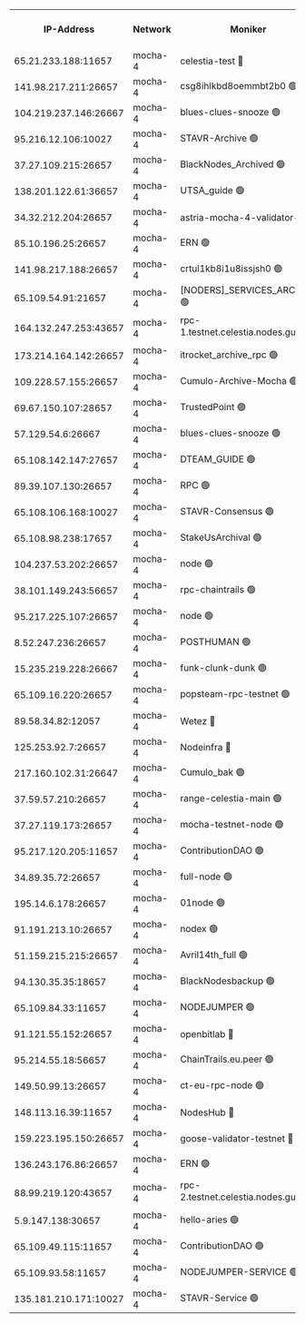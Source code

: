 


<table><tr><th>IP-Address</th><th>Network</th><th>Moniker</th><th>Latest Block Height</th><th>Earliest Block Height</th><th>Catching Up</th><th>Tx Index</th><th>Voting Power</th><th>Version</th><th>Scan Time</th></tr><tr><td>65.21.233.188:11657</td><td>mocha-4</td><td>celestia-test 🔴</td><td>3401445</td><td>0</td><td>False</td><td>on</td><td>1000010</td><td>3.0.2</td><td>2024-11-30T08:45:31.363565805UTC</td></tr><tr><td>141.98.217.211:26657</td><td>mocha-4</td><td>csg8ihlkbd8oemmbt2b0 🟢</td><td>3401416</td><td>1</td><td>False</td><td>on</td><td>0</td><td></td><td>2024-11-30T08:42:52.496292415UTC</td></tr><tr><td>104.219.237.146:26667</td><td>mocha-4</td><td>blues-clues-snooze 🟢</td><td>3401416</td><td>1</td><td>False</td><td>off</td><td>0</td><td>3.0.1-mocha</td><td>2024-11-30T08:42:53.242433470UTC</td></tr><tr><td>95.216.12.106:10027</td><td>mocha-4</td><td>STAVR-Archive 🟢</td><td>3401417</td><td>1</td><td>False</td><td>on</td><td>0</td><td>3.0.2</td><td>2024-11-30T08:42:57.851852194UTC</td></tr><tr><td>37.27.109.215:26657</td><td>mocha-4</td><td>BlackNodes_Archived 🟢</td><td>3401418</td><td>1</td><td>False</td><td>off</td><td>0</td><td>3.0.2</td><td>2024-11-30T08:43:02.364791326UTC</td></tr><tr><td>138.201.122.61:36657</td><td>mocha-4</td><td>UTSA_guide 🟢</td><td>3401419</td><td>1</td><td>False</td><td>on</td><td>0</td><td>3.0.2</td><td>2024-11-30T08:43:07.000483358UTC</td></tr><tr><td>34.32.212.204:26657</td><td>mocha-4</td><td>astria-mocha-4-validator-1 🔴</td><td>3401419</td><td>1</td><td>False</td><td>on</td><td>10509044</td><td>3.0.0-mocha</td><td>2024-11-30T08:43:07.419808883UTC</td></tr><tr><td>85.10.196.25:26657</td><td>mocha-4</td><td>ERN 🟢</td><td>3401421</td><td>1</td><td>False</td><td>on</td><td>0</td><td>3.0.2</td><td>2024-11-30T08:43:16.501053597UTC</td></tr><tr><td>141.98.217.188:26657</td><td>mocha-4</td><td>crtul1kb8i1u8issjsh0 🟢</td><td>3401424</td><td>1</td><td>False</td><td>on</td><td>0</td><td></td><td>2024-11-30T08:43:29.790451744UTC</td></tr><tr><td>65.109.54.91:21657</td><td>mocha-4</td><td>[NODERS]_SERVICES_ARCHIVE 🟢</td><td>3401428</td><td>1</td><td>False</td><td>on</td><td>0</td><td>3.0.2</td><td>2024-11-30T08:43:51.885185501UTC</td></tr><tr><td>164.132.247.253:43657</td><td>mocha-4</td><td>rpc-1.testnet.celestia.nodes.guru 🟢</td><td>3401430</td><td>1</td><td>False</td><td>on</td><td>0</td><td>3.0.2</td><td>2024-11-30T08:43:58.796793134UTC</td></tr><tr><td>173.214.164.142:26657</td><td>mocha-4</td><td>itrocket_archive_rpc 🟢</td><td>3401430</td><td>1</td><td>False</td><td>on</td><td>0</td><td>3.0.2</td><td>2024-11-30T08:44:04.463801534UTC</td></tr><tr><td>109.228.57.155:26657</td><td>mocha-4</td><td>Cumulo-Archive-Mocha 🟢</td><td>3401433</td><td>1</td><td>False</td><td>on</td><td>0</td><td>3.0.2</td><td>2024-11-30T08:44:17.704126806UTC</td></tr><tr><td>69.67.150.107:28657</td><td>mocha-4</td><td>TrustedPoint 🟢</td><td>3401433</td><td>1</td><td>False</td><td>on</td><td>0</td><td>3.0.2</td><td>2024-11-30T08:44:18.457849117UTC</td></tr><tr><td>57.129.54.6:26667</td><td>mocha-4</td><td>blues-clues-snooze 🟢</td><td>3401434</td><td>1</td><td>False</td><td>off</td><td>0</td><td>3.0.1-mocha</td><td>2024-11-30T08:44:23.584511789UTC</td></tr><tr><td>65.108.142.147:27657</td><td>mocha-4</td><td>DTEAM_GUIDE 🟢</td><td>3401442</td><td>1</td><td>False</td><td>on</td><td>0</td><td>3.0.2</td><td>2024-11-30T08:45:01.111228432UTC</td></tr><tr><td>89.39.107.130:26657</td><td>mocha-4</td><td>RPC 🟢</td><td>3401442</td><td>1</td><td>False</td><td>on</td><td>0</td><td>3.0.2</td><td>2024-11-30T08:45:01.509394124UTC</td></tr><tr><td>65.108.106.168:10027</td><td>mocha-4</td><td>STAVR-Consensus 🟢</td><td>3401446</td><td>1</td><td>False</td><td>on</td><td>0</td><td>3.0.2</td><td>2024-11-30T08:45:23.880299359UTC</td></tr><tr><td>65.108.98.238:17657</td><td>mocha-4</td><td>StakeUsArchival 🟢</td><td>3401448</td><td>1</td><td>False</td><td>off</td><td>0</td><td>3.0.2</td><td>2024-11-30T08:45:31.821760424UTC</td></tr><tr><td>104.237.53.202:26657</td><td>mocha-4</td><td>node 🟢</td><td>3401448</td><td>1</td><td>False</td><td>on</td><td>0</td><td>3.0.0-mocha</td><td>2024-11-30T08:45:33.243194858UTC</td></tr><tr><td>38.101.149.243:56657</td><td>mocha-4</td><td>rpc-chaintrails 🟢</td><td>3401449</td><td>1</td><td>False</td><td>on</td><td>0</td><td>3.0.2</td><td>2024-11-30T08:45:36.642589952UTC</td></tr><tr><td>95.217.225.107:26657</td><td>mocha-4</td><td>node 🟢</td><td>3401449</td><td>1</td><td>False</td><td>on</td><td>0</td><td>3.0.2</td><td>2024-11-30T08:45:37.572725884UTC</td></tr><tr><td>8.52.247.236:26657</td><td>mocha-4</td><td>POSTHUMAN 🟢</td><td>3401450</td><td>1</td><td>False</td><td>on</td><td>0</td><td>3.0.2</td><td>2024-11-30T08:45:40.690294691UTC</td></tr><tr><td>15.235.219.228:26667</td><td>mocha-4</td><td>funk-clunk-dunk 🟢</td><td>3401452</td><td>1</td><td>False</td><td>off</td><td>0</td><td>3.0.1-mocha</td><td>2024-11-30T08:45:51.006087992UTC</td></tr><tr><td>65.109.16.220:26657</td><td>mocha-4</td><td>popsteam-rpc-testnet 🟢</td><td>3401453</td><td>1</td><td>False</td><td>on</td><td>0</td><td>3.0.2</td><td>2024-11-30T08:45:56.225845025UTC</td></tr><tr><td>89.58.34.82:12057</td><td>mocha-4</td><td>Wetez 🔴</td><td>3401457</td><td>1</td><td>False</td><td>off</td><td>148501</td><td>3.0.0-mocha</td><td>2024-11-30T08:46:16.393890591UTC</td></tr><tr><td>125.253.92.7:26657</td><td>mocha-4</td><td>Nodeinfra 🔴</td><td>3401425</td><td>2070001</td><td>False</td><td>on</td><td>500001</td><td>3.0.2</td><td>2024-11-30T08:43:34.928557648UTC</td></tr><tr><td>217.160.102.31:26647</td><td>mocha-4</td><td>Cumulo_bak 🟢</td><td>3401445</td><td>2300001</td><td>False</td><td>on</td><td>0</td><td>3.0.2</td><td>2024-11-30T08:45:16.844102896UTC</td></tr><tr><td>37.59.57.210:26657</td><td>mocha-4</td><td>range-celestia-main 🟢</td><td>3401457</td><td>2589477</td><td>False</td><td>off</td><td>0</td><td>3.0.0-mocha</td><td>2024-11-30T08:46:16.775392905UTC</td></tr><tr><td>37.27.119.173:26657</td><td>mocha-4</td><td>mocha-testnet-node 🟢</td><td>3401446</td><td>2631379</td><td>False</td><td>on</td><td>0</td><td>3.0.2-mocha</td><td>2024-11-30T08:45:23.420313251UTC</td></tr><tr><td>95.217.120.205:11657</td><td>mocha-4</td><td>ContributionDAO 🟢</td><td>3401449</td><td>2723055</td><td>False</td><td>on</td><td>0</td><td>3.0.2</td><td>2024-11-30T08:45:35.788750930UTC</td></tr><tr><td>34.89.35.72:26657</td><td>mocha-4</td><td>full-node 🟢</td><td>3140052</td><td>2766149</td><td>False</td><td>on</td><td>0</td><td>2.1.2</td><td>2024-11-30T08:45:45.696617716UTC</td></tr><tr><td>195.14.6.178:26657</td><td>mocha-4</td><td>01node 🟢</td><td>3401440</td><td>2943001</td><td>False</td><td>on</td><td>0</td><td>3.0.1</td><td>2024-11-30T08:44:49.978623456UTC</td></tr><tr><td>91.191.213.10:26657</td><td>mocha-4</td><td>nodex 🟢</td><td>3401430</td><td>2954501</td><td>False</td><td>off</td><td>0</td><td>3.0.2</td><td>2024-11-30T08:43:59.543676114UTC</td></tr><tr><td>51.159.215.215:26657</td><td>mocha-4</td><td>Avril14th_full 🟢</td><td>3401440</td><td>3022001</td><td>False</td><td>on</td><td>0</td><td>3.0.2</td><td>2024-11-30T08:44:54.470579464UTC</td></tr><tr><td>94.130.35.35:18657</td><td>mocha-4</td><td>BlackNodesbackup 🟢</td><td>3401458</td><td>3099501</td><td>False</td><td>on</td><td>0</td><td>3.0.0-mocha</td><td>2024-11-30T08:46:23.912021618UTC</td></tr><tr><td>65.109.84.33:11657</td><td>mocha-4</td><td>NODEJUMPER 🟢</td><td>3401449</td><td>3214501</td><td>False</td><td>off</td><td>0</td><td>3.0.0-mocha</td><td>2024-11-30T08:45:37.076791651UTC</td></tr><tr><td>91.121.55.152:26657</td><td>mocha-4</td><td>openbitlab 🔴</td><td>3401422</td><td>3219298</td><td>False</td><td>off</td><td>501058</td><td>3.0.2</td><td>2024-11-30T08:43:23.137458067UTC</td></tr><tr><td>95.214.55.18:56657</td><td>mocha-4</td><td>ChainTrails.eu.peer 🟢</td><td>3401420</td><td>3249501</td><td>False</td><td>on</td><td>0</td><td>3.0.2</td><td>2024-11-30T08:43:11.965843876UTC</td></tr><tr><td>149.50.99.13:26657</td><td>mocha-4</td><td>ct-eu-rpc-node 🟢</td><td>3401450</td><td>3249501</td><td>False</td><td>on</td><td>0</td><td>3.0.0-mocha</td><td>2024-11-30T08:45:41.123033908UTC</td></tr><tr><td>148.113.16.39:11657</td><td>mocha-4</td><td>NodesHub 🔴</td><td>3401435</td><td>3280501</td><td>False</td><td>on</td><td>106753</td><td>3.0.1</td><td>2024-11-30T08:44:26.611287039UTC</td></tr><tr><td>159.223.195.150:26657</td><td>mocha-4</td><td>goose-validator-testnet 🔴</td><td>3401453</td><td>3318889</td><td>False</td><td>on</td><td>4017</td><td>3.0.1</td><td>2024-11-30T08:45:59.530470571UTC</td></tr><tr><td>136.243.176.86:26657</td><td>mocha-4</td><td>ERN 🟢</td><td>3401448</td><td>3365501</td><td>False</td><td>off</td><td>0</td><td>3.0.2</td><td>2024-11-30T08:45:32.244100812UTC</td></tr><tr><td>88.99.219.120:43657</td><td>mocha-4</td><td>rpc-2.testnet.celestia.nodes.guru 🟢</td><td>3401445</td><td>3385396</td><td>False</td><td>on</td><td>0</td><td>3.0.2</td><td>2024-11-30T08:45:16.286208863UTC</td></tr><tr><td>5.9.147.138:30657</td><td>mocha-4</td><td>hello-aries 🟢</td><td>3401432</td><td>3397501</td><td>False</td><td>off</td><td>0</td><td>3.0.0-mocha</td><td>2024-11-30T08:44:13.165908621UTC</td></tr><tr><td>65.109.49.115:11657</td><td>mocha-4</td><td>ContributionDAO 🟢</td><td>3401433</td><td>3398063</td><td>False</td><td>off</td><td>0</td><td>3.0.2</td><td>2024-11-30T08:44:18.943349560UTC</td></tr><tr><td>65.109.93.58:11657</td><td>mocha-4</td><td>NODEJUMPER-SERVICE 🟢</td><td>3401458</td><td>3398400</td><td>False</td><td>off</td><td>0</td><td>3.0.0-mocha</td><td>2024-11-30T08:46:23.611386166UTC</td></tr><tr><td>135.181.210.171:10027</td><td>mocha-4</td><td>STAVR-Service 🟢</td><td>3401447</td><td>3399001</td><td>False</td><td>on</td><td>0</td><td>3.0.2</td><td>2024-11-30T08:45:28.735827263UTC</td></tr></table>